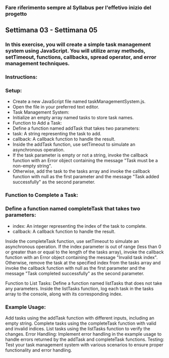 ### Fare riferimento sempre al Syllabus per l'effetivo inizio del progetto
## Settimana 03 - Settimana 05
### In this exercise, you will create a simple task management system using JavaScript. You will utilize array methods, setTimeout, functions, callbacks, spread operator, and error management techniques.
### Instructions:
### Setup:
* Create a new JavaScript file named taskManagementSystem.js.
* Open the file in your preferred text editor.
* Task Management System:
* Initialize an empty array named tasks to store task names.
* Function to Add a Task:
* Define a function named addTask that takes two parameters:
* task: A string representing the task to add.
* callback: A callback function to handle the result.
* Inside the addTask function, use setTimeout to simulate an asynchronous operation.
* If the task parameter is empty or not a string, invoke the callback function with an Error object containing the message "Task must be a non-empty string".
* Otherwise, add the task to the tasks array and invoke the callback function with null as the first parameter and the message "Task added successfully" as the second parameter.

### Function to Complete a Task:
### Define a function named completeTask that takes two parameters:
* index: An integer representing the index of the task to complete.
* callback: A callback function to handle the result.

Inside the completeTask function, use setTimeout to simulate an asynchronous operation.
If the index parameter is out of range (less than 0 or greater than or equal to the length of the tasks array), invoke the callback function with an Error object containing the message "Invalid task index".
Otherwise, remove the task at the specified index from the tasks array and invoke the callback function with null as the first parameter and the message "Task completed successfully" as the second parameter.

Function to List Tasks:
Define a function named listTasks that does not take any parameters.
Inside the listTasks function, log each task in the tasks array to the console, along with its corresponding index.

### Example Usage:
Add tasks using the addTask function with different inputs, including an empty string.
Complete tasks using the completeTask function with valid and invalid indices.
List tasks using the listTasks function to verify the changes.
Error Handling:
Implement error handling in the example usage to handle errors returned by the addTask and completeTask functions.
Testing:
Test your task management system with various scenarios to ensure proper functionality and error handling.
